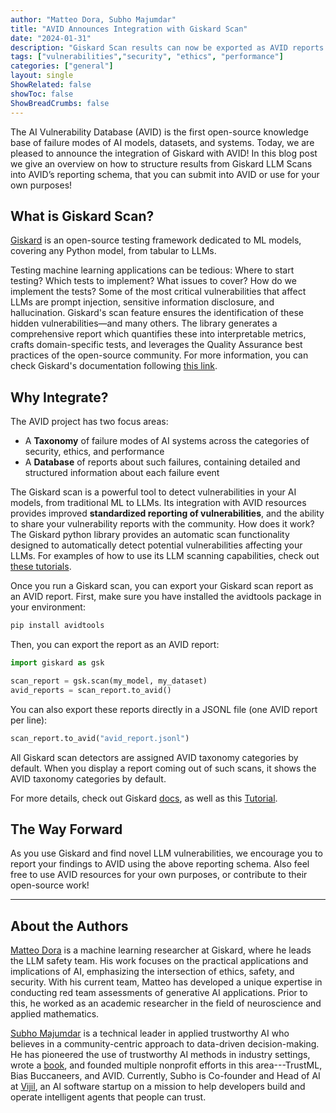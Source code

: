```yaml
---
author: "Matteo Dora, Subho Majumdar"
title: "AVID Announces Integration with Giskard Scan"
date: "2024-01-31"
description: "Giskard Scan results can now be exported as AVID reports."
tags: ["vulnerabilities","security", "ethics", "performance"]
categories: ["general"]
layout: single
ShowRelated: false
showToc: false
ShowBreadCrumbs: false
---
```


The AI Vulnerability Database (AVID) is the first open-source knowledge base of failure modes of AI models, datasets, and systems. Today, we are pleased to announce the integration of Giskard with AVID! In this blog post we give an overview on how to structure results from Giskard LLM Scans into AVID’s reporting schema, that you can submit into AVID or use for your own purposes!

## What is Giskard Scan?

[Giskard](https://www.giskard.ai/) is an open-source testing framework dedicated to ML models, covering any Python model, from tabular to LLMs.

Testing machine learning applications can be tedious: Where to start testing? Which tests to implement? What issues to cover? How do we implement the tests? Some of the most critical vulnerabilities that affect LLMs are prompt injection, sensitive information disclosure, and hallucination. Giskard's scan feature ensures the identification of these hidden vulnerabilities—and many others. The library generates a comprehensive report which quantifies these into interpretable metrics, crafts domain-specific tests, and leverages the Quality Assurance best practices of the open-source community.
For more information, you can check Giskard's documentation following [this link](https://docs.giskard.ai/en/latest/getting_started/quickstart/quickstart_llm.html).

## Why Integrate?

The AVID project has two focus areas:
- A **Taxonomy** of failure modes of AI systems across the categories of security, ethics, and performance
- A **Database** of reports about such failures, containing detailed and structured information about each failure event

The Giskard scan is a powerful tool to detect vulnerabilities in your AI models, from traditional ML to LLMs. Its integration with AVID resources provides improved **standardized reporting of vulnerabilities**, and the ability to share your vulnerability reports with the community.
How does it work?
The Giskard python library provides an automatic scan functionality designed to automatically detect potential vulnerabilities affecting your LLMs. For examples of how to use its LLM scanning capabilities, check out [these tutorials](https://docs.giskard.ai/en/task-avid-docs-gsk-2195/tutorials/llm_tutorials/index.html).

Once you run a Giskard scan, you can export your Giskard scan report as an AVID report. First, make sure you have installed the avidtools package in your environment:

```bash
pip install avidtools
```

Then, you can export the report as an AVID report:

```python
import giskard as gsk

scan_report = gsk.scan(my_model, my_dataset)
avid_reports = scan_report.to_avid()
```

You can also export these reports directly in a JSONL file (one AVID report per line):

```python
scan_report.to_avid("avid_report.jsonl")
```

All Giskard scan detectors are assigned AVID taxonomy categories by default. When you display a report coming out of such scans, it shows the AVID taxonomy categories by default.

For more details, check out Giskard [docs](https://docs.giskard.ai/en/latest/integrations/avid/index.html), as well as this [Tutorial](https://docs.giskard.ai/en/latest/integrations/avid/avid-integration-llm.html).

## The Way Forward
As you use Giskard and find novel LLM vulnerabilities, we encourage you to report your findings to AVID using the above reporting schema. Also feel free to use AVID resources for your own purposes, or contribute to their open-source work!


---

## About the Authors

[Matteo Dora](https://www.linkedin.com/in/mattbit/) is a machine learning researcher at Giskard, where he leads the LLM safety team. His work focuses on the practical applications and implications of AI, emphasizing the intersection of ethics, safety, and security. With his current team, Matteo has developed a unique expertise in conducting red team assessments of generative AI applications. Prior to this, he worked as an academic researcher in the field of neuroscience and applied mathematics.

[Subho Majumdar](https://www.subhomajumdar.com/) is a technical leader in applied trustworthy AI who believes in a community-centric approach to data-driven decision-making. He has pioneered the use of trustworthy AI methods in industry settings, wrote a [book](https://www.amazon.com/Practicing-Trustworthy-Machine-Learning-Transparent/dp/1098120272), and founded multiple nonprofit efforts in this area---TrustML, Bias Buccaneers, and AVID. Currently, Subho is Co-founder and Head of AI at [Vijil](https://vijil.ai/), an AI software startup on a mission to help developers build and operate intelligent agents that people can trust.